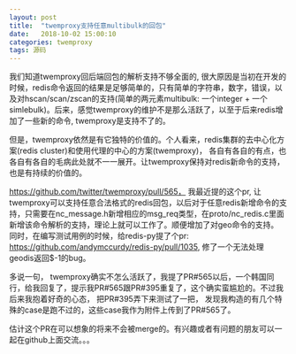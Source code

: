 ```yaml
---
layout: post
title:  "twemproxy支持任意multibulk的回包"
date:   2018-10-02 15:00:10
categories: twemproxy
tags: 源码
---
```


我们知道twemproxy回后端回包的解析支持不够全面的, 很大原因是当初在开发的时候，redis命令返回的结果是足够简单的，只有简单的字符串，数字，错误，以及对hscan/scan/zscan的支持(简单的两元素multibulk: 一个integer + 一个simlebulk)。后来，感觉twemproxy的维护不是那么活跃了，以至于后来redis增加了一些新的命令, twemproxy是支持不了的。

但是，twemproxy依然是有它独特的价值的。个人看来，redis集群的去中心化方案(redis cluster)和使用代理的中心的方案(twemproxy)， 各自有各自的有点，也各自有各自的毛病此处就不一一展开。让twemproxy保持对redis新命令的支持，也是有持续的价值的。

https://github.com/twitter/twemproxy/pull/565， 我最近提的这个pr, 让twemproxy可以支持任意合法格式的redis回包，以后对于任意redis新增命令的支持，只需要在nc\_message.h新增相应的msg\_req类型，在proto/nc\_redis.c里面新增该命令解析的支持，理论上就可以工作了。顺便增加了对geo命令的支持。 同时，在编写测试用例的时候，给redis-py提了个pr: https://github.com/andymccurdy/redis-py/pull/1035, 修了一个无法处理geodis返回$-1的bug。

多说一句， twemproxy确实不怎么活跃了，我提了PR#565以后，一个韩国同行，给我回复了，提示我PR#565跟PR#395重复了，这个确实蛮尴尬的。不过我后来我抱着好奇的心态， 把PR#395弄下来测试了一把， 发现我构造的有几个特殊的case是跑不过的，这些case我作为附件上传到了PR#565了。

估计这个PR在可以想象的将来不会被merge的。有兴趣或者有问题的朋友可以一起在github上面交流。。。

